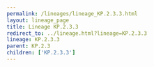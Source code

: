 ```yaml
---
permalink: /lineages/lineage_KP.2.3.3.html
layout: lineage_page
title: Lineage KP.2.3.3
redirect_to: ../lineage.html?lineage=KP.2.3.3
lineage: KP.2.3.3
parent: KP.2.3
children: ['KP.2.3.3']
---
```

